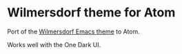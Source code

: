# Wilmersdorf theme for Atom

Port of the [Wilmersdorf Emacs theme](https://github.com/ianpan870102/wilmersdorf-emacs-theme) to Atom.

Works well with the One Dark UI.
